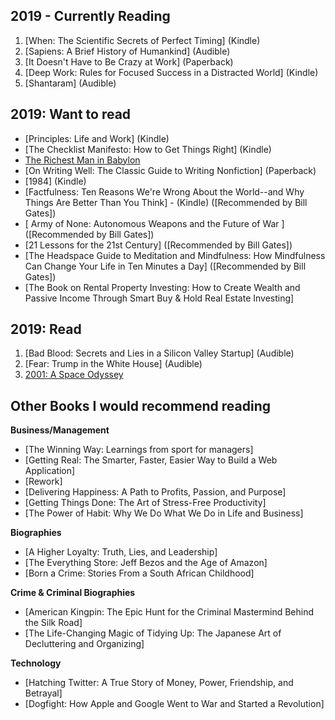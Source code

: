 ## 2019 - Currently Reading

1. [When: The Scientific Secrets of Perfect Timing] (Kindle)
2. [Sapiens: A Brief History of Humankind] (Audible)
3. [It Doesn't Have to Be Crazy at Work] (Paperback)
4. [Deep Work: Rules for Focused Success in a Distracted World] (Kindle)
5. [Shantaram] (Audible)

## 2019: Want to read
- [Principles: Life and Work] (Kindle)
- [The Checklist Manifesto: How to Get Things Right] (Kindle)
- [The Richest Man in Babylon](Paperback)
- [On Writing Well: The Classic Guide to Writing Nonfiction] (Paperback)
- [1984] (Kindle)
- [Factfulness: Ten Reasons We're Wrong About the World--and Why Things Are Better Than You Think] - (Kindle) ([Recommended by Bill Gates])
- [ Army of None: Autonomous Weapons and the Future of War ] ([Recommended by Bill Gates])
- [21 Lessons for the 21st Century] ([Recommended by Bill Gates])
- [The Headspace Guide to Meditation and Mindfulness: How Mindfulness Can Change Your Life in Ten Minutes a Day] ([Recommended by Bill Gates])
- [The Book on Rental Property Investing: How to Create Wealth and Passive Income Through Smart Buy & Hold Real Estate Investing]


## 2019: Read

1. [Bad Blood: Secrets and Lies in a Silicon Valley Startup] (Audible)
2. [Fear: Trump in the White House] (Audible)
3. [2001: A Space Odyssey](Kindle)


## Other Books I would recommend reading

**Business/Management**
- [The Winning Way: Learnings from sport for managers]
- [Getting Real: The Smarter, Faster, Easier Way to Build a Web Application]
- [Rework]
- [Delivering Happiness: A Path to Profits, Passion, and Purpose]
- [Getting Things Done: The Art of Stress-Free Productivity]
- [The Power of Habit: Why We Do What We Do in Life and Business]

**Biographies**
- [A Higher Loyalty: Truth, Lies, and Leadership]
- [The Everything Store: Jeff Bezos and the Age of Amazon]
- [Born a Crime: Stories From a South African Childhood]

**Crime & Criminal Biographies**
- [American Kingpin: The Epic Hunt for the Criminal Mastermind Behind the Silk Road]
- [The Life-Changing Magic of Tidying Up: The Japanese Art of Decluttering and Organizing]

**Technology**
- [Hatching Twitter: A True Story of Money, Power, Friendship, and Betrayal]
- [Dogfight: How Apple and Google Went to War and Started a Revolution]